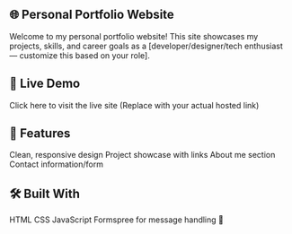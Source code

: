 ## 🌐 Personal Portfolio Website
Welcome to my personal portfolio website!
This site showcases my projects, skills, and career goals as a [developer/designer/tech enthusiast — customize this based on your role].

## 🔗 Live Demo
Click here to visit the live site
(Replace with your actual hosted link)

## 🚀 Features
Clean, responsive design
Project showcase with links
About me section
Contact information/form

## 🛠️ Built With
HTML
CSS
JavaScript
Formspree for message handling 💌
